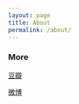```yaml
---
layout: page
title: About
permalink: /about/
---
```


### More

[豆瓣](http://www.douban.com/people/arborzhu/)

[微博](http://weibo.com/p/1005051500823240)

